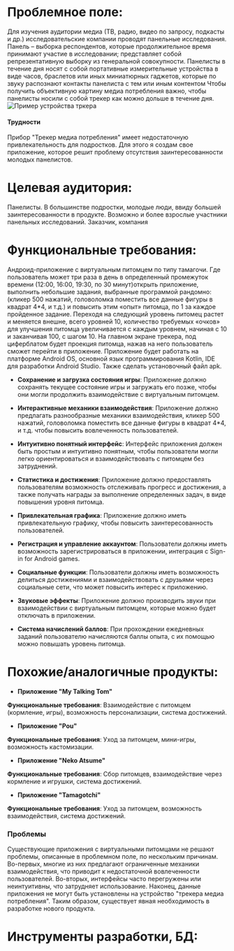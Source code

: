 # **Проблемное поле:**

Для изучения аудитории медиа (ТВ, радио, видео по запросу, подкасты и др.) исследовательские компании проводят панельные исследования.
Панель – выборка респондентов, которые продолжительное время принимают участие в исследовании; представляет собой репрезентативную выборку из генеральной совокупности.
Панелисты в течение дня носят с собой портативные измерительные устройства в виде часов, браслетов или иных миниатюрных гаджетов, которые по звуку распознают контакты панелиста с тем или иным контентом 
Чтобы получить объективную картину медиа потребления важно, чтобы панелисты носили с собой трекер как можно дольше в течение дня. 
![Пример устройства тркера](https://ibb.co/8L4DRfcJ)

#### Трудности 

Прибор "Трекер медиа потребления" имеет недостаточную привлекательность для подростков. 
Для этого я создам свое приложение, которое решит проблему отсутствия заинтересованности молодых панелистов.


# **Целевая аудитория:**
Панелисты. В большинстве подростки, молодые люди, ввиду большей заинтересованности в продукте. Возможно и более взрослые участники панельных исследований. 
Заказчик, компания 

# **Функциональные требования:**
Андроид-приложение с виртуальным питомцем по типу тамагочи. 
Где пользователь может три раза в день в определенный промежуток времени (12:00, 16:00, 19:30, по 30 минут)открыть приложение, выполнить небольшие задания, выбранные программой рандомно: (кликер 500 нажатий, головоломка поместить все данные фигуры в квадрат 4*4, и т.д.) и повысить этим «опыт» питомца, по 1 за каждое пройденное задание. 
Переходя на следующий уровень питомец растет и меняется внешне, всего уровней 10, количество требуемых «очков» для улучшения питомца увеличивается с каждым уровнем, начиная с 10 и заканчивая 100, с шагом 10. 
На главном экране трекера, под циферблатом будет проекция питомца, нажав на него пользователь сможет перейти в приложение. 
Приложение будет работать на платформе Android OS, основной язык программирования Kotlin, IDE для разработки Android Studio. Также сделать установочный файл apk. 

- **Сохранение и загрузка состояния игры**: Приложение должно сохранять текущее состояние игры и загружать его позже, чтобы они могли продолжить взаимодействие с виртуальным питомцем.

- **Интерактивные механики взаимодействия**: Приложение должно предлагать разнообразные механики взаимодействия, кликер 500 нажатий, головоломка поместить все данные фигуры в квадрат 4*4, и т.д. чтобы повысить вовлеченность пользователей.

- **Интуитивно понятный интерфейс**: Интерфейс приложения должен быть простым и интуитивно понятным, чтобы пользователи могли легко ориентироваться и взаимодействовать с питомцем без затруднений.

- **Статистика и достижения**: Приложение должно предоставлять пользователям возможность отслеживать прогресс и достижения, а также получать награды за выполнение определенных задач, в виде повышения уровня питомца.

- **Привлекательная графика**: Приложение должно иметь привлекательную графику, чтобы повысить заинтересованность пользователей.

- **Регистрация и управление аккаунтом**: Пользователи должны иметь возможность зарегистрироваться в приложении, интеграция с Sign-in for Android games.

- **Социальные функции**: Пользователи должны иметь возможность делиться достижениями и взаимодействовать с друзьями через социальные сети, что может повысить интерес к приложению.

- **Звуковые эффекты**: Приложение должно производить звуки при взаимодействии с виртуальным питомцем, которые можно будет отключать в приложении.

- **Система начислений баллов**: При прохождении ежедневных заданий пользователю начисляются баллы опыта, с их помощью можно повышать уровень питомца.

# **Похожие/аналогичные продукты:**

- **Приложение "My Talking Tom"**

**Функциональные требования**: Взаимодействие с питомцем (кормление, игры), возможность персонализации, система достижений.

- **Приложение "Pou"**

**Функциональные требования**: Уход за питомцем, мини-игры, возможность кастомизации.

- **Приложение "Neko Atsume"**

**Функциональные требования**: Сбор питомцев, взаимодействие через кормление и игрушки, система достижений.

- **Приложение "Tamagotchi"**

**Функциональные требования**: Уход за питомцем, возможность взаимодействия, система достижений.

### Проблемы
Существующие приложения с виртуальными питомцами не решают проблемы, описанные в проблемном поле, по нескольким причинам. Во-первых, многие из них предлагают ограниченные механики взаимодействия, что приводит к недостаточной вовлеченности пользователей. Во-вторых, интерфейсы часто перегружены или неинтуитивны, что затрудняет использование. Наконец, данные приложения не могут быть установлены на устройство "трекера медиа потребления". Таким образом, существует явная необходимость в разработке нового продукта.
# **Инструменты разработки, БД:**



